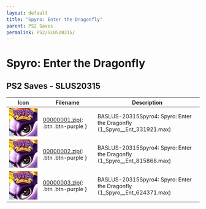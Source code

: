 ```yaml
---
layout: default
title: "Spyro: Enter the Dragonfly"
parent: PS2 Saves
permalink: PS2/SLUS20315/
---
```

# Spyro: Enter the Dragonfly

## PS2 Saves - SLUS20315

| Icon | Filename | Description |
|------|----------|-------------|
| ![Spyro: Enter the Dragonfly](icon0.png) | [00000001.zip](00000001.zip){: .btn .btn-purple } | BASLUS-20315Spyro4: Spyro: Enter the Dragonfly (1_Spyro__Ent_331921.max) |
| ![Spyro: Enter the Dragonfly](icon0.png) | [00000002.zip](00000002.zip){: .btn .btn-purple } | BASLUS-20315Spyro4: Spyro: Enter the Dragonfly (1_Spyro__Ent_815868.max) |
| ![Spyro: Enter the Dragonfly](icon0.png) | [00000003.zip](00000003.zip){: .btn .btn-purple } | BASLUS-20315Spyro4: Spyro: Enter the Dragonfly (1_Spyro__Ent_624371.max) |
